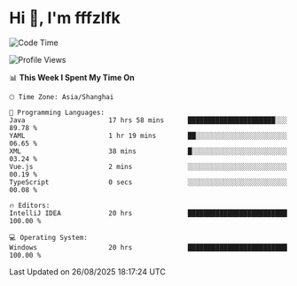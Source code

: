 # Hi 👋, I'm fffzlfk

<!--START_SECTION:waka-->
![Code Time](http://img.shields.io/badge/Code%20Time-1%2C353%20hrs%203%20mins-blue)

![Profile Views](http://img.shields.io/badge/Profile%20Views-0-blue)

📊 **This Week I Spent My Time On** 

```text
🕑︎ Time Zone: Asia/Shanghai

💬 Programming Languages: 
Java                     17 hrs 58 mins      ██████████████████████░░░   89.78 % 
YAML                     1 hr 19 mins        ██░░░░░░░░░░░░░░░░░░░░░░░   06.65 % 
XML                      38 mins             █░░░░░░░░░░░░░░░░░░░░░░░░   03.24 % 
Vue.js                   2 mins              ░░░░░░░░░░░░░░░░░░░░░░░░░   00.19 % 
TypeScript               0 secs              ░░░░░░░░░░░░░░░░░░░░░░░░░   00.08 % 

🔥 Editors: 
IntelliJ IDEA            20 hrs              █████████████████████████   100.00 % 

💻 Operating System: 
Windows                  20 hrs              █████████████████████████   100.00 % 
```


 Last Updated on 26/08/2025 18:17:24 UTC
<!--END_SECTION:waka-->
